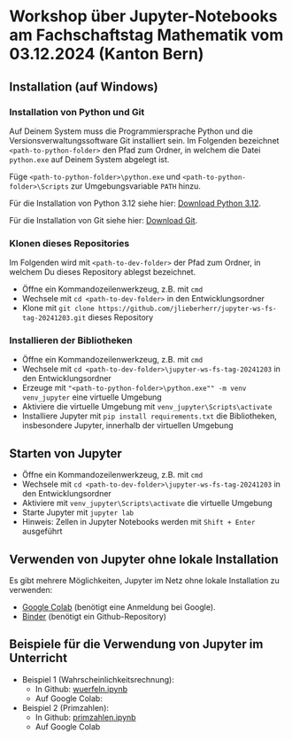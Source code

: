 # Workshop über Jupyter-Notebooks am Fachschaftstag Mathematik vom 03.12.2024 (Kanton Bern)

## Installation (auf Windows)

### Installation von Python und Git

Auf Deinem System muss die Programmiersprache Python und die Versionsverwaltungssoftware Git installiert sein. Im Folgenden bezeichnet ```<path-to-python-folder>``` den Pfad zum Ordner, in welchem die Datei ```python.exe``` auf Deinem System abgelegt ist.

Füge ```<path-to-python-folder>\python.exe``` und ```<path-to-python-folder>\Scripts``` zur Umgebungsvariable ```PATH``` hinzu.

Für die Installation von Python 3.12 siehe hier: [Download Python 3.12](https://www.python.org/downloads/release/python-3127/).

Für die Installation von Git siehe hier: [Download Git](https://git-scm.com/downloads). 

### Klonen dieses Repositories
Im Folgenden wird mit ```<path-to-dev-folder>``` der Pfad zum Ordner, in welchem Du dieses Repository ablegst bezeichnet.
* Öffne ein Kommandozeilenwerkzeug, z.B. mit ```cmd```
* Wechsele mit ```cd <path-to-dev-folder>``` in den Entwicklungsordner
* Klone mit ```git clone https://github.com/jlieberherr/jupyter-ws-fs-tag-20241203.git``` dieses Repository

### Installieren der Bibliotheken
* Öffne ein Kommandozeilenwerkzeug, z.B. mit ```cmd```
* Wechsele mit ```cd <path-to-dev-folder>\jupyter-ws-fs-tag-20241203``` in den Entwicklungsordner
* Erzeuge mit ```"<path-to-python-folder>\python.exe"" -m venv venv_jupyter``` eine virtuelle Umgebung
* Aktiviere die virtuelle Umgebung mit ```venv_jupyter\Scripts\activate```
* Installiere Jupyter mit ```pip install requirements.txt``` die Bibliotheken, insbesondere Jupyter, innerhalb der virtuellen Umgebung

## Starten von Jupyter
* Öffne ein Kommandozeilenwerkzeug, z.B. mit ```cmd```
* Wechsele mit ```cd <path-to-dev-folder>\jupyter-ws-fs-tag-20241203``` in den Entwicklungsordner
* Aktiviere mit ```venv_jupyter\Scripts\activate``` die virtuelle Umgebung
* Starte Jupyter mit ```jupyter lab```
* Hinweis: Zellen in Jupyter Notebooks werden mit ```Shift + Enter``` ausgeführt

## Verwenden von Jupyter ohne lokale Installation
Es gibt mehrere Möglichkeiten, Jupyter im Netz ohne lokale Installation zu verwenden:
* [Google Colab](https://colab.google/) (benötigt eine Anmeldung bei Google).
* [Binder](https://mybinder.org/) (benötigt ein Github-Repository)

## Beispiele für die Verwendung von Jupyter im Unterricht
* Beispiel 1 (Wahrscheinlichkeitsrechnung):
  * In Github: [wuerfeln.ipynb](/wuerfeln.ipynb)
  * Auf Google Colab:
* Beispiel 2 (Primzahlen):
  * In Github: [primzahlen.ipynb](/primzahlen.ipynb)
  * Auf Google Colab

